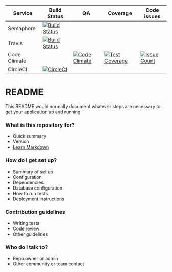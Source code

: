 Service      | Build Status | QA | Coverage | Code issues
-------------|--------------|----|----------|-------------
Semaphore    | [![Build Status](https://semaphoreci.com/api/v1/giumar/fortunecookies/branches/master/badge.svg)](https://semaphoreci.com/giumar/fortunecookies) | | |
Travis       | [![Build Status](https://travis-ci.org/giumar/fortunecookies.svg?branch=master)](https://travis-ci.org/giumar/fortunecookies) | | |
Code Climate | | [![Code Climate](https://codeclimate.com/github/giumar/fortunecookies/badges/gpa.svg)](https://codeclimate.com/github/giumar/fortunecookies) | [![Test Coverage](https://codeclimate.com/github/giumar/fortunecookies/badges/coverage.svg)](https://codeclimate.com/github/giumar/fortunecookies/coverage) | [![Issue Count](https://codeclimate.com/github/giumar/fortunecookies/badges/issue_count.svg)](https://codeclimate.com/github/giumar/fortunecookies)
CircleCI     | [![CircleCI](https://circleci.com/bb/giumar/fortunecookies.svg?style=svg)](https://circleci.com/bb/giumar/fortunecookies)

# README #

This README would normally document whatever steps are necessary to get your application up and running.

### What is this repository for? ###

* Quick summary
* Version
* [Learn Markdown](https://bitbucket.org/tutorials/markdowndemo)

### How do I get set up? ###

* Summary of set up
* Configuration
* Dependencies
* Database configuration
* How to run tests
* Deployment instructions

### Contribution guidelines ###

* Writing tests
* Code review
* Other guidelines

### Who do I talk to? ###

* Repo owner or admin
* Other community or team contact